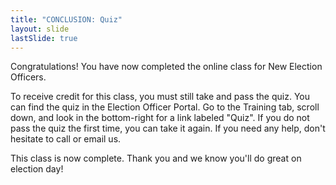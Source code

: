 ```yaml
---
title: "CONCLUSION: Quiz"
layout: slide
lastSlide: true
---
```


Congratulations! You have now completed the online class for New Election Officers.

To receive credit for this class, you must still take and pass the quiz. You can find the quiz in the Election Officer Portal. Go to the Training tab, scroll down, and look in the bottom-right for a link labeled "Quiz". If you do not pass the quiz the first time, you can take it again. If you need any help, don't hesitate to call or email us.

This class is now complete. Thank you and we know you'll do great on election day!

